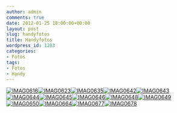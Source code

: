 ```yaml
---
author: admin
comments: true
date: 2012-01-25 18:00:00+00:00
layout: post
slug: handyfotos
title: Handyfotos
wordpress_id: 1203
categories:
- Fotos
tags:
- Fotos
- Handy
---
```


[![IMAG0616](http://andydunkel.net/assets/uploads/2012/01/IMAG0616_thumb.jpg)](http://andydunkel.net/assets/uploads/2012/01/IMAG0616.jpg)[![IMAG0623](http://andydunkel.net/assets/uploads/2012/01/IMAG0623_thumb.jpg)](http://andydunkel.net/assets/uploads/2012/01/IMAG0623.jpg)[![IMAG0635](http://andydunkel.net/assets/uploads/2012/01/IMAG0635_thumb.jpg)](http://andydunkel.net/assets/uploads/2012/01/IMAG0635.jpg)[![IMAG0642](http://andydunkel.net/assets/uploads/2012/01/IMAG0642_thumb.jpg)](http://andydunkel.net/assets/uploads/2012/01/IMAG0642.jpg)[![IMAG0643](http://andydunkel.net/assets/uploads/2012/01/IMAG0643_thumb.jpg)](http://andydunkel.net/assets/uploads/2012/01/IMAG0643.jpg)[![IMAG0644](http://andydunkel.net/assets/uploads/2012/01/IMAG0644_thumb.jpg)](http://andydunkel.net/assets/uploads/2012/01/IMAG0644.jpg)[![IMAG0645](http://andydunkel.net/assets/uploads/2012/01/IMAG0645_thumb.jpg)](http://andydunkel.net/assets/uploads/2012/01/IMAG0645.jpg)[![IMAG0646](http://andydunkel.net/assets/uploads/2012/01/IMAG0646_thumb.jpg)](http://andydunkel.net/assets/uploads/2012/01/IMAG0646.jpg)[![IMAG0648](http://andydunkel.net/assets/uploads/2012/01/IMAG0648_thumb.jpg)](http://andydunkel.net/assets/uploads/2012/01/IMAG0648.jpg)[![IMAG0649](http://andydunkel.net/assets/uploads/2012/01/IMAG0649_thumb.jpg)](http://andydunkel.net/assets/uploads/2012/01/IMAG0649.jpg)[![IMAG0650](http://andydunkel.net/assets/uploads/2012/01/IMAG0650_thumb.jpg)](http://andydunkel.net/assets/uploads/2012/01/IMAG0650.jpg)[![IMAG0664](http://andydunkel.net/assets/uploads/2012/01/IMAG0664_thumb.jpg)](http://andydunkel.net/assets/uploads/2012/01/IMAG0664.jpg)[![IMAG0677](http://andydunkel.net/assets/uploads/2012/01/IMAG0677_thumb.jpg)](http://andydunkel.net/assets/uploads/2012/01/IMAG0677.jpg)[![IMAG0678](http://andydunkel.net/assets/uploads/2012/01/IMAG0678_thumb.jpg)](http://andydunkel.net/assets/uploads/2012/01/IMAG0678.jpg)

